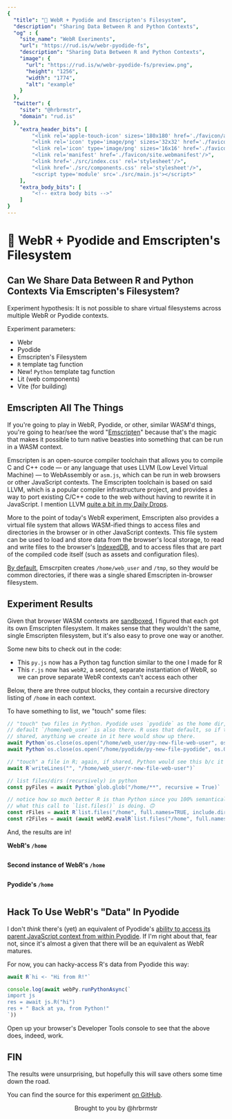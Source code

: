 ```yaml
---
{
  "title": "🧪 WebR + Pyodide and Emscripten's Filesystem",
  "description": "Sharing Data Between R and Python Contexts",
  "og" : {
    "site_name": "WebR Exeriments",
    "url": "https://rud.is/w/webr-pyodide-fs",
    "description": "Sharing Data Between R and Python Contexts",
    "image": {
      "url": "https://rud.is/w/webr-pyodide-fs/preview.png",
      "height": "1256",
      "width": "1774",
      "alt": "example"
    }
  },
  "twitter": {
    "site": "@hrbrmstr",
    "domain": "rud.is"
  },
	"extra_header_bits": [
		"<link rel='apple-touch-icon' sizes='180x180' href='./favicon/apple-touch-icon.png'/>",
		"<link rel='icon' type='image/png' sizes='32x32' href='./favicon/favicon-32x32.png'/>",
		"<link rel='icon' type='image/png' sizes='16x16' href='./favicon/favicon-16x16.png'/>",
		"<link rel='manifest' href='./favicon/site.webmanifest'/>",
		"<link href='./src/index.css' rel='stylesheet'/>",
		"<link href='./src/components.css' rel='stylesheet'/>",
		"<script type='module' src='./src/main.js'></script>"
	],
	"extra_body_bits": [
		"<!-- extra body bits -->"
	]
}
---
```

# 🧪 WebR + Pyodide and Emscripten's Filesystem

<status-message id="webr-status" text="WebR Loading…"></status-message>

## Can We Share Data Between R and Python Contexts Via Emscripten's Filesystem?

Experiment hypothesis: It is not possible to share virtual filesystems across multiple WebR or Pyodide contexts.

Experiment parameters:

- Webr
- Pyodide
- Emscripten's Filesystem
- `R` template tag function
- <span class="pill">New!</span> `Python` template tag function
- Lit (web components)
- Vite (for building)

## Emscripten All The Things

If you're going to play in WebR, Pyodide, or other, similar WASM'd things, you're going to hear/see the word "[Emscripten](https://emscripten.org/)" because that's the magic that makes it possible to turn native beasties into something that can be run in a WASM context.

Emscripten is an open-source compiler toolchain that allows you to compile C and C++ code — or any language that uses LLVM (Low Level Virtual Machine) — to WebAssembly or `asm.js`, which can be run in web browsers or other JavaScript contexts. The Emscripten toolchain is based on said LLVM, which is a popular compiler infrastructure project, and provides a way to port existing C/C++ code to the web without having to rewrite it in JavaScript. I mention LLVM [quite a bit in my Daily Drops](https://dailyfinds.hrbrmstr.dev/archive?sort=search&search=llvm).

More to the point of today's WebR experiment, Emscripten also provides a virtual file system that allows WASM-ified things to access files and directories in the browser or in other JavaScript contexts. This file system can be used to load and store data from the browser's local storage, to read and write files to the browser's [IndexedDB](https://developer.mozilla.org/en-US/docs/Web/API/IndexedDB_API), and to access files that are part of the compiled code itself (such as assets and configuration files).

[By default](https://emscripten.org/docs/api_reference/Filesystem-API.html?highlight=web_user), Emscrpiten creates `/home/web_user` and `/tmp`, so they _would_ be common directories, if there was a single shared Emscripten in-browser filesystem.

## Experiment Results

Given that browser WASM contexts are [sandboxed](https://webassembly.org/docs/security/), I figured that each got its own Emscripten filesystem. It makes sense that they wouldn't the same, single Emscripten filesystem, but it's also easy to prove one way or another. 

Some new bits to check out in the code:

- This `py.js` now has a Python tag function similar to the one I made for R
- This `r.js` now has `webR2`, a second, separate instantiation of WebR, so we can prove separate WebR contexts can't access each other

Below, there are three output blocks, they contain a recursive directory listing of `/home` in each context.

To have something to list, we "touch" some files:

```js
// "touch" two files in Python. Pyodide uses `pyodide` as the home dir, but Emscripten's
// default `/home/web_user` is also there. R uses that default, so if this filesystem was
// shared, anything we create in it here would show up there.
await Python`os.close(os.open("/home/web_user/py-new-file-web-user", os.O_CREAT))`
await Python`os.close(os.open("/home/pyodide/py-new-file-pyodide", os.O_CREAT))`

// "touch" a file in R; again, if shared, Python would see this b/c it has `/home/web_user`
await R`writeLines("", "/home/web_user/r-new-file-web-user")`

// list files/dirs (recursively) in python
const pyFiles = await Python`glob.glob("/home/**", recursive = True)`

// notice how so much better R is than Python since you 100% semantically know
// what this call to `list.files()` is doing. 🙃
const rFiles = await R`list.files("/home", full.names=TRUE, include.dirs=TRUE, recursive=TRUE)`
const r2Files = await (await webR2.evalR`list.files("/home", full.names=TRUE, include.dirs=TRUE, recursive=TRUE)`).toJs()
```

And, the results are in!

**WebR's `/home`**
<pre class="shiki" id="r-fs"></pre>

**Second instance of WebR's `/home`**
<pre class="shiki" id="r2-fs"></pre>

**Pyodide's `/home`**
<pre class="shiki" id="py-fs"></pre>

## Hack To Use WebR's "Data" In Pyodide

I don't _think_ there's (yet) an equivalent of Pyodide's [ability to access its parent JavaScript context from within Pyodide](https://pyodide.org/en/stable/usage/quickstart.html#accessing-javascript-scope-from-python). If I'm right about that, fear not, since it's almost a given that there will be an equivalent as WebR matures.

For now, you can hacky-access R's data from Pyodide this way:

```js
await R`hi <- "Hi from R!"`

console.log(await webPy.runPythonAsync(`
import js
res = await js.R("hi")
res + " Back at ya, from Python!"
`))
```

Open up your browser's Developer Tools console to see that the above does, indeed, work.

## FIN

The results were unsurprising, but hopefully this will save others some time down the road.

You can find the source for this experiment [on GitHub](https://github.com/hrbrmstr/webr-pyodide-fs).

<p style="text-align: center">Brought to you by @hrbrmstr</p>
